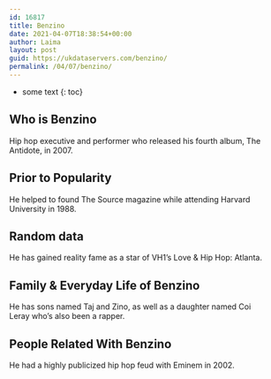 ```yaml
---
id: 16817
title: Benzino
date: 2021-04-07T18:38:54+00:00
author: Laima
layout: post
guid: https://ukdataservers.com/benzino/
permalink: /04/07/benzino/
---
```


* some text
{: toc}


## Who is Benzino
                  
                  
                  
Hip hop executive and performer who released his fourth album, The Antidote, in 2007. 
                  
              
            
              
            
                
                
                
## Prior to Popularity
                  
                  
                  
He helped to found The Source magazine while attending Harvard University in 1988. 
                  
              
            
              
            
                
                
                
## Random data
                  
                  
                  
He has gained reality fame as a star of VH1&#8217;s Love & Hip Hop: Atlanta. 
                  
              
            
              
            
                
                
                
## Family & Everyday Life of Benzino
                  
                  
                  
He has sons named Taj and Zino, as well as a daughter named Coi Leray who&#8217;s also been a rapper.
                  
              
            
              
            
                
                
                
## People Related With Benzino
                  
                  
                  
He had a highly publicized hip hop feud with Eminem in 2002. 
                  
              
            
              
            
                
              
            
              
              
            
            
              
            
          
          
          